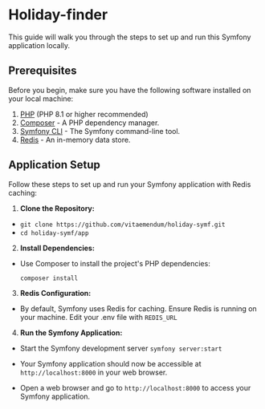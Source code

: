 # Holiday-finder

This guide will walk you through the steps to set up and run this Symfony application locally.

## Prerequisites

Before you begin, make sure you have the following software installed on your local machine:

1. [PHP](https://www.php.net/downloads.php) (PHP 8.1 or higher recommended)
2. [Composer](https://getcomposer.org/download/) - A PHP dependency manager.
3. [Symfony CLI](https://symfony.com/download) - The Symfony command-line tool.
4. [Redis](https://redis.io/download) - An in-memory data store.


## Application Setup

Follow these steps to set up and run your Symfony application with Redis caching:

1.  **Clone the Repository:**
    
-  `git clone https://github.com/vitaemendum/holiday-symf.git`
-   `cd holiday-symf/app` 
    
2. **Install Dependencies:**

- Use Composer to install the project's PHP dependencies:
    
    `composer install` 
    
3.   **Redis Configuration:**
    
   - By default, Symfony uses Redis for caching. Ensure Redis is running on your machine. Edit your .env file with `REDIS_URL` 
    
4.   **Run the Symfony Application:**
    
   - Start the Symfony development server
    	`symfony server:start` 
    
   - Your Symfony application should now be accessible at `http://localhost:8000` in your web browser.

    
  - Open a web browser and go to `http://localhost:8000` to access your Symfony application.
